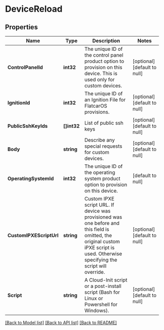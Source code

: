 # DeviceReload

## Properties
Name | Type | Description | Notes
------------ | ------------- | ------------- | -------------
**ControlPanelId** | **int32** | The unique ID of the control panel product option to provision on this device. This is used only for custom devices. | [optional] [default to null]
**IgnitionId** | **int32** | The unique ID of an Ignition File for FlatcarOS provisions. | [optional] [default to null]
**PublicSshKeyIds** | **[]int32** | List of public ssh keys | [optional] [default to null]
**Body** | **string** | Describe any special requests for custom devices. | [optional] [default to null]
**OperatingSystemId** | **int32** | The unique ID of the operating system product option to provision on this device. | [default to null]
**CustomIPXEScriptUrl** | **string** | Custom IPXE script URL. If device was provisioned was one before and this field is omitted, the original custom iPXE script is used. Otherwise specifying the script will override. | [optional] [default to null]
**Script** | **string** | A Cloud-Init script or a post-install script (Bash for Linux or Powershell for Windows). | [optional] [default to null]

[[Back to Model list]](../README.md#documentation-for-models) [[Back to API list]](../README.md#documentation-for-api-endpoints) [[Back to README]](../README.md)


